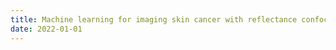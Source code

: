 ```yaml
---
title: Machine learning for imaging skin cancer with reflectance confocal microscopy
date: 2022-01-01
---
```

